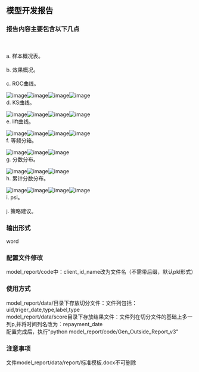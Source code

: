 ## 模型开发报告

### 报告内容主要包含以下几点<br>
<br>
<br>
a. 样本概况表。<br>
<br>
b. 效果概况。<br>
<br>
c. ROC曲线。<br>

![image](/images/train%20ROC.png)![image](/images/test%20ROC.png)![image](/images/oot%20ROC.png)![image](/images/all%20ROC.png)
<br>
d. KS曲线。<br>

![image](/images/train%20KS.png)![image](/images/test%20KS.png)![image](/images/oot%20KS.png)![image](/images/all_KS.png)
<br>
e. lift曲线。<br>

![image](/images/train%20Lift.png)![image](/images/test%20Lift.png)![image](/images/oot%20Lift.png)![image](/images/all_Lift.png)
<br>
f. 等频分箱。<br>

![image](/images/train分箱统计.png)![image](/images/test分箱统计.png)![image](/images/oot分箱统计.png)
<br>
g. 分数分布。<br>

![image](/images/train等宽分布.png)![image](/images/test等宽分布.png)![image](/images/oot等宽分布.png)
<br>
h. 累计分数分布。<br>

![image](/images/test向上累积统计.png)![image](/images/test尾部向上累积统计.png)![image](/images/test向下累积统计.png)![image](/images/test尾部向下累积统计.png)
<br>
i. psi。<br>
<br>
j. 策略建议。<br>

### 输出形式<br>
word <br>
### 配置文件修改<br>
model_report/code中：client_id_name改为文件名（不需带后缀，默认pkl形式）
### 使用方式<br>
model_report/data/目录下存放切分文件：文件列包括：uid,triger_date,type,label,type<br>
model_report/data/score目录下存放结果文件：文件列在切分文件的基础上多一列p,并将时间列名改为：repayment_date<br>
配置完成后，执行"python model_report/code/Gen_Outside_Report_v3"<br>
### 注意事项<br>
文件model_report/data/report/标准模板.docx不可删除<br>
